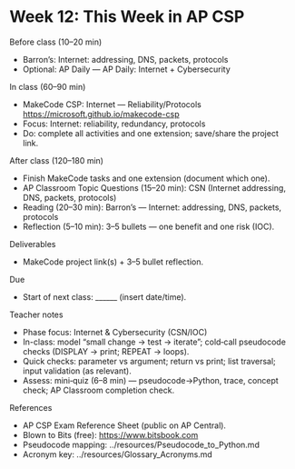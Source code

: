 # Week 12: This Week in AP CSP

Before class (10–20 min)
- Barron’s: Internet: addressing, DNS, packets, protocols
- Optional: AP Daily — AP Daily: Internet + Cybersecurity

In class (60–90 min)
- MakeCode CSP: Internet — Reliability/Protocols
  https://microsoft.github.io/makecode-csp
- Focus: Internet: reliability, redundancy, protocols
- Do: complete all activities and one extension; save/share the project link.

After class (120–180 min)
- Finish MakeCode tasks and one extension (document which one).
- AP Classroom Topic Questions (15–20 min): CSN (Internet addressing, DNS, packets, protocols)
- Reading (20–30 min): Barron’s — Internet: addressing, DNS, packets, protocols
- Reflection (5–10 min): 3–5 bullets — one benefit and one risk (IOC).

Deliverables
- MakeCode project link(s) + 3–5 bullet reflection.

Due
- Start of next class: ______ (insert date/time).

Teacher notes
- Phase focus: Internet & Cybersecurity (CSN/IOC)
- In-class: model “small change → test → iterate”; cold‑call pseudocode checks (DISPLAY → print; REPEAT → loops).
- Quick checks: parameter vs argument; return vs print; list traversal; input validation (as relevant).
- Assess: mini‑quiz (6–8 min) — pseudocode→Python, trace, concept check; AP Classroom completion check.

References
- AP CSP Exam Reference Sheet (public on AP Central).
- Blown to Bits (free): https://www.bitsbook.com
- Pseudocode mapping: ../resources/Pseudocode_to_Python.md
- Acronym key: ../resources/Glossary_Acronyms.md
